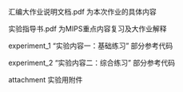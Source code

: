 汇编大作业说明文档.pdf 为本次作业的具体内容

实验指导书.pdf 为MIPS重点内容复习及大作业解释

experiment_1 “实验内容一：基础练习” 部分参考代码

experiment_2 “实验内容二：综合练习” 部分参考代码

attachment 实验用附件
